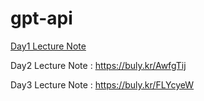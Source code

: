 # gpt-api

[Day1 Lecture Note](https://github.com/SoyeonBaek/gpt-api/blob/2424442d684f2e9ef74da535f0b68751a4de6e09/lecture_notes/day1.pdf)

Day2 Lecture Note : https://buly.kr/AwfgTij 

Day3 Lecture Note : https://buly.kr/FLYcyeW
